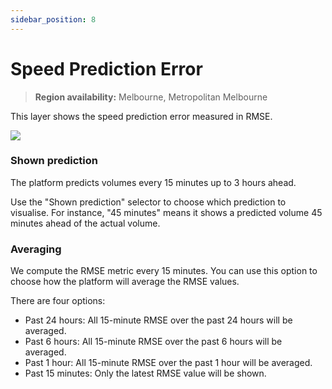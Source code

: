 ```yaml
---
sidebar_position: 8
---
```


# Speed Prediction Error

> **Region availability:** Melbourne, Metropolitan Melbourne

This layer shows the speed prediction error measured in RMSE.

![](/img/map/layers/speed-pred-error.png)

### Shown prediction

The platform predicts volumes every 15 minutes up to 3 hours ahead.

Use the "Shown prediction" selector to choose which prediction to visualise.
For instance, "45 minutes" means it shows a predicted volume 45 minutes ahead of the actual volume.

### Averaging

We compute the RMSE metric every 15 minutes.
You can use this option to choose how the platform will average the RMSE values.

There are four options:
- Past 24 hours: All 15-minute RMSE over the past 24 hours will be averaged.
- Past 6 hours: All 15-minute RMSE over the past 6 hours will be averaged.
- Past 1 hour: All 15-minute RMSE over the past 1 hour will be averaged.
- Past 15 minutes: Only the latest RMSE value will be shown.

